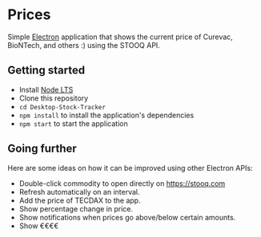 # Prices

Simple [Electron](http://electronjs.org) application that shows the current
price of Curevac, BioNTech, and others :) using the STOOQ API. 



## Getting started

- Install [Node LTS](https://nodejs.org)
- Clone this repository
- `cd Desktop-Stock-Tracker`
- `npm install` to install the application's dependencies
- `npm start` to start the application

## Going further

Here are some ideas on how it can be improved using other Electron APIs:

- Double-click commodity to open directly on https://stooq.com
- Refresh automatically on an interval.
- Add the price of TECDAX to the app.
- Show percentage change in price.
- Show notifications when prices go above/below certain amounts.
- Show €€€€ 
